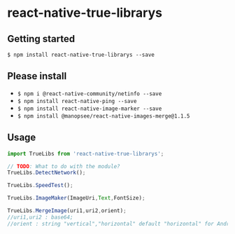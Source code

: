 
# react-native-true-librarys

## Getting started

`$ npm install react-native-true-librarys --save`

<!-- ### Mostly automatic installation

`$ react-native link react-native-true-librarys`

### Manual installation


#### iOS

1. In XCode, in the project navigator, right click `Libraries` ➜ `Add Files to [your project's name]`
2. Go to `node_modules` ➜ `react-native-true-librarys` and add `RNTrueLibrarys.xcodeproj`
3. In XCode, in the project navigator, select your project. Add `libRNTrueLibrarys.a` to your project's `Build Phases` ➜ `Link Binary With Libraries`
4. Run your project (`Cmd+R`)<

#### Android

1. Open up `android/app/src/main/java/[...]/MainActivity.java`
  - Add `import com.reactlibrary.RNTrueLibrarysPackage;` to the imports at the top of the file
  - Add `new RNTrueLibrarysPackage()` to the list returned by the `getPackages()` method
2. Append the following lines to `android/settings.gradle`:
  	```
  	include ':react-native-true-librarys'
  	project(':react-native-true-librarys').projectDir = new File(rootProject.projectDir, 	'../node_modules/react-native-true-librarys/android')
  	```
3. Insert the following lines inside the dependencies block in `android/app/build.gradle`:
  	```
      compile project(':react-native-true-librarys')
  	```

#### Windows
[Read it! :D](https://github.com/ReactWindows/react-native)

1. In Visual Studio add the `RNTrueLibrarys.sln` in `node_modules/react-native-true-librarys/windows/RNTrueLibrarys.sln` folder to their solution, reference from their app.
2. Open up your `MainPage.cs` app
  - Add `using True.Librarys.RNTrueLibrarys;` to the usings at the top of the file
  - Add `new RNTrueLibrarysPackage()` to the `List<IReactPackage>` returned by the `Packages` method
 -->

## Please install

 - `$ npm i @react-native-community/netinfo --save`
 - `$ npm install react-native-ping --save`
 - `$ npm install react-native-image-marker --save`
 - `$ npm install @manopsee/react-native-images-merge@1.1.5`

## Usage
```javascript
import TrueLibs from 'react-native-true-librarys';

// TODO: What to do with the module?
TrueLibs.DetectNetwork();

TrueLibs.SpeedTest();

TrueLibs.ImageMaker(ImageUri,Text,FontSize);

TrueLibs.MergeImage(uri1,uri2,orient);
//uri1,uri2 : base64;
//orient : string "vertical","horizontal" default "horizontal" for Android

```

  